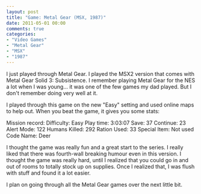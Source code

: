 ```yaml
---
layout: post
title: "Game: Metal Gear (MSX, 1987)"
date: 2011-05-01 00:00
comments: true
categories:
- "Video Games"
- "Metal Gear"
- "MSX"
- "1987"
---
```


I just played through Metal Gear. I played the MSX2 version that
comes with Metal Gear Solid 3: Subsistence. I remember playing
Metal Gear for the NES a lot when I was young... it was one of the
few games my dad played. But I don't remember doing very well at
it.

I played through this game on the new "Easy" setting and used
online maps to help out. When you beat the game, it gives you some
stats:

Mission record:
Difficulty: Easy
Play time: 3:03:07
Save: 37
Continue: 23
Alert Mode: 122
Humans Killed: 292
Ration Used: 33
Special Item: Not used
Code Name: Deer    

I thought the game was really fun and a great start to the
series. I really liked that there was fourth-wall breaking humour
even in this version. I thought the game was really hard, until I
realized that you could go in and out of rooms to totally stock up
on supplies. Once I realized that, I was flush with stuff and
found it a lot easier.

I plan on going through all the Metal Gear games over the next
little bit.    
